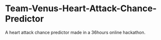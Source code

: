 # Team-Venus-Heart-Attack-Chance-Predictor
A heart attack chance predictor made in a 36hours online hackathon.
